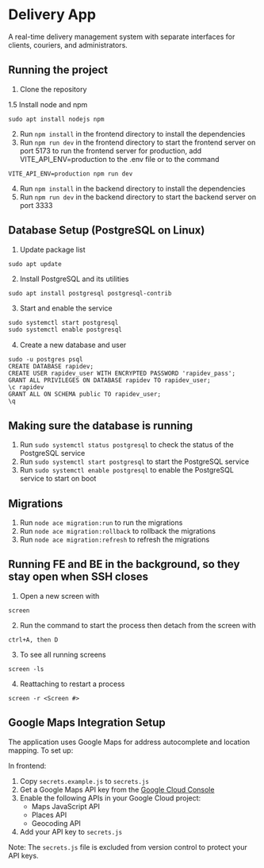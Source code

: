 # Delivery App

A real-time delivery management system with separate interfaces for clients, couriers, and administrators.

## Running the project

1. Clone the repository

1.5 Install node and npm
```
sudo apt install nodejs npm
```

2. Run `npm install` in the frontend directory to install the dependencies
3. Run `npm run dev` in the frontend directory to start the frontend server on port 5173
  to run the frontend server for production, add VITE_API_ENV=production to the .env file or to the command 
  ```
  VITE_API_ENV=production npm run dev
  ```

4. Run `npm install` in the backend directory to install the dependencies
5. Run `npm run dev` in the backend directory to start the backend server on port 3333

## Database Setup (PostgreSQL on Linux)

1. Update package list
```
sudo apt update
```
2. Install PostgreSQL and its utilities
```
sudo apt install postgresql postgresql-contrib
```
3. Start and enable the service
```e
sudo systemctl start postgresql
sudo systemctl enable postgresql
```
4. Create a new database and user
```
sudo -u postgres psql
CREATE DATABASE rapidev;
CREATE USER rapidev_user WITH ENCRYPTED PASSWORD 'rapidev_pass';
GRANT ALL PRIVILEGES ON DATABASE rapidev TO rapidev_user;
\c rapidev
GRANT ALL ON SCHEMA public TO rapidev_user; 
\q
```


## Making sure the database is running

1. Run `sudo systemctl status postgresql` to check the status of the PostgreSQL service
2. Run `sudo systemctl start postgresql` to start the PostgreSQL service
3. Run `sudo systemctl enable postgresql` to enable the PostgreSQL service to start on boot

## Migrations

1. Run `node ace migration:run` to run the migrations
2. Run `node ace migration:rollback` to rollback the migrations
3. Run `node ace migration:refresh` to refresh the migrations

## Running FE and BE in the background, so they stay open when SSH closes

1. Open a new screen with
```
screen
```

2. Run the command to start the process then detach from the screen with
```
ctrl+A, then D
```

3. To see all running screens
```
screen -ls
```

4. Reattaching to restart a process
```
screen -r <Screen #>
```

## Google Maps Integration Setup

The application uses Google Maps for address autocomplete and location mapping. To set up:

In frontend:
1. Copy `secrets.example.js` to `secrets.js`
2. Get a Google Maps API key from the [Google Cloud Console](https://console.cloud.google.com/)
3. Enable the following APIs in your Google Cloud project:
   - Maps JavaScript API
   - Places API
   - Geocoding API
4. Add your API key to `secrets.js`

Note: The `secrets.js` file is excluded from version control to protect your API keys.